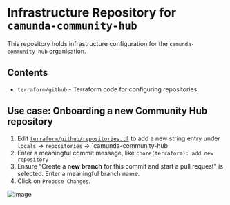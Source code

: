 # Infrastructure Repository for `camunda-community-hub`

This repository holds infrastructure configuration for the `camunda-community-hub` organisation.

## Contents

- `terraform/github` - Terraform code for configuring repositories

## Use case: Onboarding a new Community Hub repository

1. Edit [`terraform/github/repositories.tf`](https://github.com/camunda-community-hub/infrastructure/edit/master/terraform/github/repositories.tf) to add a new string entry under `locals` -> `repositories` -> `camunda-community-hub
2. Enter a meaningful commit message, like `chore(terraform): add new repository`
3. Ensure "Create a **new branch** for this commit and start a pull request" is selected. Enter a meaningful branch name.
4. Click on `Propose Changes`.

![image](https://user-images.githubusercontent.com/175639/113735029-21ec6e80-96fc-11eb-8aa9-8da1473411bf.png)
